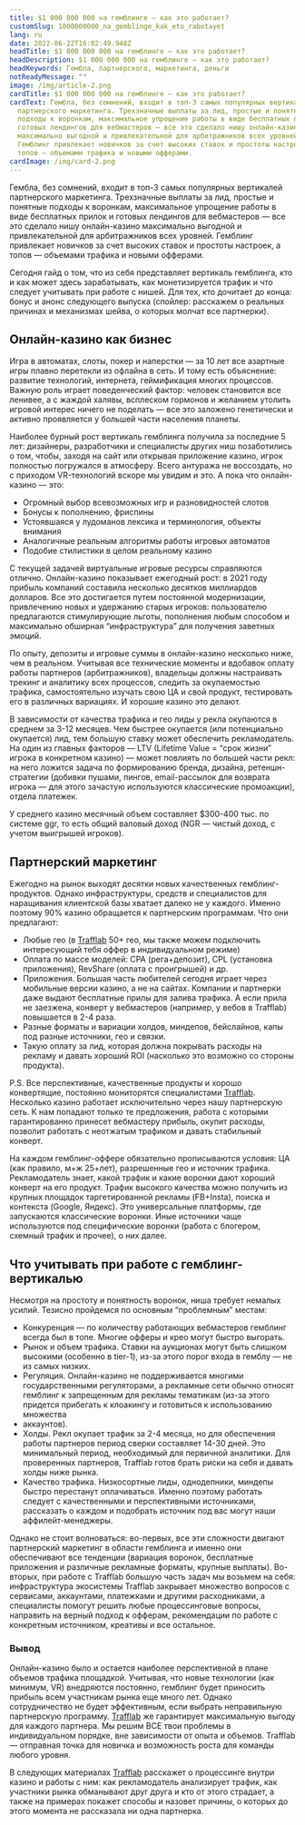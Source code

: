 ```yaml
---
title: $1 000 000 000 на гемблинге — как это работает?
customSlug: 1000000000_na_gemblinge_kak_eto_rabotayet
lang: ru
date: 2022-06-22T16:02:49.948Z
headTitle: $1 000 000 000 на гемблинге — как это работает?
headDescription: $1 000 000 000 на гемблинге — как это работает?
headKeywords: Гембла, партнерского, маркетинга, деньги
notReadyMessage: ""
image: /img/article-2.png
cardTitle: $1 000 000 000 на гемблинге — как это работает?
cardText: Гембла, без сомнений, входит в топ-3 самых популярных вертикалей
  партнерского маркетинга. Трехзначные выплаты за лид, простые и понятные
  подходы к воронкам, максимальное упрощение работы в виде бесплатных прилок и
  готовых лендингов для вебмастеров — все это сделало нишу онлайн-казино
  максимально выгодной и привлекательной для арбитражников всех уровней.
  Гемблинг привлекает новичков за счет высоких ставок и простоты настроек, а
  топов — объемами трафика и новыми офферами.
cardImage: /img/card-2.png
---
```

Гембла, без сомнений, входит в топ-3 самых популярных вертикалей партнерского маркетинга. Трехзначные выплаты за лид, простые и понятные подходы к воронкам, максимальное упрощение работы в виде бесплатных прилок и готовых лендингов для вебмастеров — все это сделало нишу онлайн-казино максимально выгодной и привлекательной для арбитражников всех уровней. Гемблинг привлекает новичков за счет высоких ставок и простоты настроек, а топов — объемами трафика и новыми офферами. 

Сегодня гайд о том, что из себя представляет вертикаль гемблинга, кто и как может здесь зарабатывать, как монетизируется трафик и что следует учитывать при работе с нишей. Для тех, кто дочитает до конца: бонус и анонс следующего выпуска (спойлер: расскажем о реальных причинах и механизмах шейва, о которых молчат все партнерки).

## Онлайн-казино как бизнес

Игра в автоматах, слоты, покер и наперстки — за 10 лет все азартные игры плавно перетекли из офлайна в сеть. И тому есть объяснение: развитие технологий, интернета, геймификация многих процессов. Важную роль играет поведенческий фактор: человек становится все ленивее, а с жаждой халявы, всплеском гормонов и желанием утолить игровой интерес ничего не поделать — все это заложено генетически и активно проявляется у большей части населения планеты.

Наиболее бурный рост вертикаль гемблинга получила за последние 5 лет: дизайнеры, разработчики и специалисты других ниш позаботились о том, чтобы, заходя на сайт или открывая приложение казино, игрок полностью погружался в атмосферу. Всего антуража не воссоздать, но с приходом VR-технологий вскоре мы увидим и это. А пока что онлайн-казино — это:

* Огромный выбор всевозможных игр и разновидностей слотов
* Бонусы к пополнению, фриспины
* Устоявшаяся у лудоманов лексика и терминология, объекты внимания
* Аналогичные реальным алгоритмы работы игровых автоматов
* Подобие стилистики в целом реальному казино

С текущей задачей виртуальные игровые ресурсы справляются отлично. Онлайн-казино показывает ежегодный рост: в 2021 году прибыль компаний составила несколько десятков миллиардов долларов. Все это достигается путем постоянной модернизации, привлечению новых и удержанию старых игроков: пользователю предлагаются стимулирующие льготы, пополнения любым способом и максимально обширная “инфраструктура” для получения заветных эмоций.

По опыту, депозиты и игровые суммы в онлайн-казино несколько ниже, чем в реальном. Учитывая все технические моменты и вдобавок оплату работы партнеров (арбитражников), владельцы должны настраивать трекинг и аналитику всех процессов, следить за окупаемостью трафика, самостоятельно изучать свою ЦА и свой продукт, тестировать его в различных вариациях. И хорошие казино это делают.

В зависимости от качества трафика и гео лиды у рекла окупаются в среднем за 3-12 месяцев. Чем быстрее окупается (или потенциально окупается) лид, тем большую ставку может обеспечить рекламодатель. На один из главных факторов — LTV (Lifetime Value = “срок жизни” игрока в конкретном казино) — может повлиять по большей части рекл: на него ложится задача по формированию бренда, дизайна, ретеншн-стратегии (добивки пушами, пингов, email-рассылок для возврата игрока — для этого зачастую используются классические промоакции), отдела платежек.

У среднего казино месячный объем составляет $300-400 тыс. по системе ggr, то есть общий валовый доход (NGR — чистый доход, с учетом выигрышей игроков).

## Партнерский маркетинг

Ежегодно на рынок выходят десятки новых качественных гемблинг-продуктов. Однако инфраструктуры, средств и специалистов для наращивания клиентской базы хватает далеко не у каждого. Именно поэтому 90% казино обращается к партнерским программам. Что они предлагают:

* Любые гео (в [Trafflab](trafflab.com) 50+ гео, мы также можем подключить интересующий тебя оффер в индивидуальном режиме)
* Оплата по массе моделей: CPA (рега+депозит), CPL (установка приложения), RevShare (оплата с проигрышей) и др.
* Приложения. Большая часть любителей сегодня играет через мобильные версии казино, а не на сайтах. Компании и партнерки даже выдают бесплатные прилы для залива трафика. А если прила не заезжена, конверт у вебмастеров (например, у вебов в Trafflab) повышается в 2-4 раза.
* Разные форматы и вариации холдов, миндепов, бейслайнов, капы под разные источники, гео и связки.
* Такую оплату за лид, которая должна покрывать расходы на рекламу и давать хороший ROI (насколько это возможно со стороны продукта).

P.S. Все перспективные, качественные продукты и хорошо конвертящие, постоянно мониторятся специалистами [Trafflab](trafflab.com). Несколько казино работает исключительно через нашу партнерскую сеть. К нам попадают только те предложения, работа с которыми гарантированно принесет вебмастеру прибыль, окупит расходы, позволит работать с неотжатым трафиком и давать стабильный конверт.

На каждом гемблинг-оффере обязательно прописываются условия: ЦА (как правило, м+ж 25+лет), разрешенные гео и источник трафика. Рекламодатель знает, какой трафик и какие воронки дают хороший конверт на его продукт. Трафик высокого качества можно получить из крупных площадок таргетированной рекламы (FB+Insta), поиска и контекста (Google, Яндекс). Это универсальные платформы, где запускаются классические воронки. Иные источники чаще используются под специфические воронки (работа с блогером, схемный трафик и прочее), о них далее.

## Что учитывать при работе с гемблинг-вертикалью

Несмотря на простоту и понятность воронок, ниша требует немалых усилий. Тезисно пройдемся по основным “проблемным” местам:

* Конкуренция — по количеству работающих вебмастеров гемблинг всегда был в топе. Многие офферы и крео могут быстро выгорать.
* Рынок и объем трафика. Ставки на аукционах могут быть слишком высокими (особенно в tier-1), из-за этого порог входа в гемблу — не из самых низких.
* Регуляция. Онлайн-казино не поддерживается многими государственными регуляторами, а рекламные сети обычно относят гемблинг к запрещенным для рекламы тематикам (из-за этого придется прибегать к клоакингу и готовиться к использованию множества 
* аккаунтов).
* Холды. Рекл окупает трафик за 2-4 месяца, но для обеспечения работы партнеров период сверки составляет 14-30 дней. Это минимальный период, необходимый для первичной аналитики. Для проверенных партнеров, Trafflab готов брать риски на себя и давать холды ниже рынка.
* Качество трафика. Низкосортные лиды, однодепники, миндепы быстро перестанут оплачиваться. Именно поэтому работать следует с качественными и перспективными источниками, рассказать о каждом и подобрать источник под вас могут наши аффилейт-менеджеры.

Однако не стоит волноваться: во-первых, все эти сложности двигают партнерский маркетинг в области гемблинга и именно они обеспечивают все тенденции (вариация воронок, бесплатные приложения и различные рекламные форматы, крупные выплаты). Во-вторых, при работе с Trafflab большую часть задач мы возьмем на себя: инфраструктура экосистемы Trafflab закрывает множество вопросов с сервисами, аккаунтами, платежками и другими расходниками, а специалисты помогут решить любые процессинговые вопросы, направить на верный подход к офферам, рекомендации по работе с конкретным источником, креативы и все остальное.

### Вывод

Онлайн-казино было и остается наиболее перспективной в плане объемов трафика площадкой. Учитывая, что новые технологии (как минимум, VR) внедряются постоянно, гемблинг будет приносить прибыль всем участникам рынка еще много лет. Однако сотрудничество не будет эффективным, если выбрать неправильную партнерскую программу. [Trafflab](trafflab.com) же гарантирует максимальную выгоду для каждого партнера. Мы решим ВСЕ твои проблемы в индивидуальном порядке, вне зависимости от опыта и объемов. Trafflab — отправная точка для новичка и возможность роста для команды любого уровня.

В следующих материалах [Trafflab](trafflab.com) расскажет о процессинге внутри казино и работы с ним: как рекламодатель анализирует трафик, как участники рынка обманывают друг друга и кто от этого страдает, а также на примерах покажет способы и назовет причины, о которых до этого момента не рассказала ни одна партнерка.